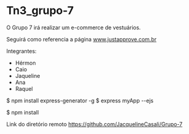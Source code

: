 # Tn3_grupo-7

O Grupo 7 irá realizar um e-commerce de vestuários.

Seguirá como referencia a página   www.justapprove.com.br

Integrantes:

- Hérmon
- Caio
- Jaqueline
- Ana
- Raquel

<!-- Para criar o express generator -->
$ npm install express-generator -g
$ express myApp --ejs
<!-- Instalar todas as dependencias que vem do express generator -->
$ npm install  


Link do diretório remoto  https://github.com/JacquelineCasali/Grupo-7